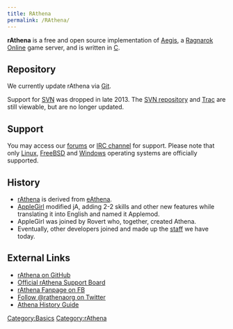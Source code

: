 ```yaml
---
title: RAthena
permalink: /RAthena/
---
```


**rAthena** is a free and open source implementation of [Aegis](/wikipedia:AEGIS_(Ragnarok_Online) "wikilink"), a [Ragnarok Online](https://en.wikipedia.org/wiki/Ragnarok_Online) game server, and is written in [C](/wikipedia:C_(programming_language) "wikilink").

Repository
----------

We currently update rAthena via [Git](https://github.com/rathena/rathena).

Support for [SVN](Subversion) was dropped in late 2013. The [SVN repository](http://svn.code.sf.net/p/rathena/svn/trunk/) and [Trac](http://trac.rathena.org/) are still viewable, but are no longer updated.

Support
-------

You may access our [forums](http://rathena.org/board/) or [IRC channel](IRC) for support. Please note that only [Linux](/wikipedia:Linux "wikilink"), [FreeBSD](/wikipedia:FreeBSD "wikilink") and [Windows](/wikipedia:Microsoft_Windows "wikilink") operating systems are officially supported.

History
-------

-   [rAthena](rAthena) is derived from [eAthena](/eAthena "wikilink").
-   [AppleGirl](User:AppleGirl) modified jA, adding 2-2 skills and other new features while translating it into English and named it Applemod.
-   AppleGirl was joined by Rovert who, together, created Athena.
-   Eventually, other developers joined and made up the [staff](staff) we have today.

External Links
--------------

-   [rAthena on GitHub](https://github.com/rathena/)
-   [Official rAthena Support Board](http://rathena.org/board/)
-   [rAthena Fanpage on FB](https://www.facebook.com/rAthena.org)
-   [Follow @rathenaorg on Twitter](https://twitter.com/rathenaorg)
-   [Athena History Guide](http://www.eathena.ws/board/index.php?showtopic=91829)

[Category:Basics](Basics) [Category:rAthena](/Category:rAthena "wikilink")